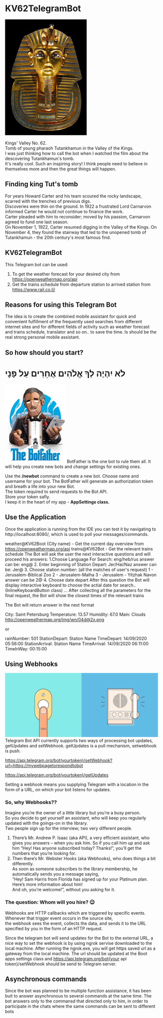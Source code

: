 # KV62TelegramBot

![](Images/Tutanchamun.jpg)

Kings' Valley No. 62.  
Tomb of young pharaoh Tutankhamun in the Valley of the Kings.  
I was just thinking how to call the bot when I watched the film about the descovering Tutankhamun's tomb.  
It's really cool. Such an inspiring story! I think people need to believe in themselves more and then the great things will happen.  

## Finding king Tut's tomb
For years Howard Carter and his team scoured the rocky landscape, scarred with the trenches of previous digs.   
Discoveries were thin on the ground. In 1922 a frustrated Lord Carnarvon informed Carter he would not continue to finance the work.   
Carter pleaded with him to reconsider; moved by his passion, Carnarvon agreed to fund one last season.   
On November 1, 1922, Carter resumed digging in the Valley of the Kings. On November 4, they found the stairway that led to the unopened tomb of Tutankhamun - the 20th century's most famous find.  

##  KV62TelegramBot
This Telegram bot can be used:
1. To get the weather forecast for your desired city from https://openweathermap.org/api
2. Get the trains schedule from departure station to arrived station from https://www.rail.co.il/

##  Reasons for using this Telegram Bot
The idea is to create the combined mobile assistant for quick and convenient fulfillment of the frequently used searches from different internet sites and for different fields of activity such as weather forecast and trains schedule, translator and so on.. to save the time. 
Is should be the real strong personal mobile assistant.

## So how should you start?

# לֹא יִהְיֶה לְךָ אֱלֹהִים אֲחֵרִים עַל פָּנָי
<img src = "Images/03b57814e13713da37.jfif" width =200> 
BotFather is the one bot to rule them all. It will help you create new bots and change settings for existing ones.  

Use the **/newbot** command to create a new bot. Choose name and username for your bot. The BotFather will generate an authorization token and breath a life into your new Bot.   
The token required to send requests to the Bot API.   
Store your token safly.   
I keep it in the heart of my app - **AppSettings class.**  


## Use the Application
Once the application is running from the IDE you can test it by navigating to http://localhost:8080/, which is used to poll your messages/commands.


weather@KV62Boot {City name} - Get the current day overview from https://openweathermap.org/api
trains@KV62Bot - Get the relevant trains schedule
The Bot will ask the user the next interactive questions and will proceed his answers:
1.Choose Language For Search: eng/heb/rus
answer can be: eng@
2. Enter beginning of Station Depart: Jer/Hai/Naz
answer can be: Jer@
3. Choose station number: (all the matches of user's request)
1 - Jerusalem-Biblical Zoo
2 - Jerusalem-Malha
3 - Jerusalem - Yitzhak Navon
answer can be 2@
4. Choose date depart
After this question the Bot will display interactive keyboard to choose the actial date for search..(InlineKeyboardButton class)
...
After collecting all the parameters for the final request, the Bot will show the closest times of the relevant trains

The Bot will return answer in the next format

City: Saint Petersburg
Temperature: 13.57
Humidity: 67.0
Main: Clouds
http://openweathermap.org/img/wn/04d@2x.png

or 

rainNumber: 501
StationDepart: Station Name
TimeDepart: 14/09/2020 05:56:00
StationArrival: Station Name
TimeArrival: 14/09/2020 06:11:00
TimeInWay: 00:15:00


## Using Webhooks
![](Images/how-webhooks-work.png)  
Telegram Bot API currently supports two ways of processing bot updates, getUpdates and setWebhook. getUpdates is a pull mechanism, setwebhook is push. 

https://api.telegram.org/bot(yourtoken)/setWebhook?url=https://mywebpagetorespondtobot

https://api.telegram.org/bot(yourtoken)/getUpdates

Setting a webhook means you supplying Telegram with a location in the form of a URL, on which your bot listens for updates. 

### So, why Webhooks??    
Imagine you’re the owner of a little library but you’re a busy person.   
So you decide to get yourself an assistant, who will keep you regularly updated with the goings-on in the library.  
Two people sign up for the interview; two very different people.  

1. There’s Mr. Andrew P. Isaac (aka API), a very efficient assistant, who gives you answers – when you ask him. 
So if you call him up and ask him “Hey! Has anyone subscribed today? Thanks!”, you’ll get the numbers that you’re looking for.  
2. Then there’s Mr. Webster Hooks (aka Webhooks), who does things a bit differently.  
As soon as someone subscribes to the library membership, he automatically sends you a message saying,  
“Hey! Sam Harris from Florida has signed up for your Platinum plan. Here’s more information about him!  
And oh, you’re welcome!”, without you asking for it.  
### The question: Whom will you hire? :wink: 

Webhooks are HTTP callbacks which are triggered by specific events. Whenever that trigger event occurs in the source site,  
the webhook sees the event, collects the data, and sends it to the URL specified by you in the form of an HTTP request.  

Since the telegram bot will send updates for the Bot to the external URL, a nice way to set the webhook is by using ngrok servise downloaded to the local machine.
After running the ngrok.exe, you will get https saved url as a gateway from the local machine.
The url should be updated at the Boot apps settings class and https://api.telegram.org/bot{your api token}/setWebhook should be send to Telegram server.

## Asynchronous commands
Since the bot was planned to be multiple function assistance, it has been buit to answer asynchronous to several commands at the same time.
The bot answers only to the commansd that directed only to him, in order to participate in the chats where the same commands can be sent to different bots

